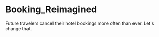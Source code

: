 # Booking_Reimagined
Future travelers cancel their hotel bookings more often than ever. Let's change that.
